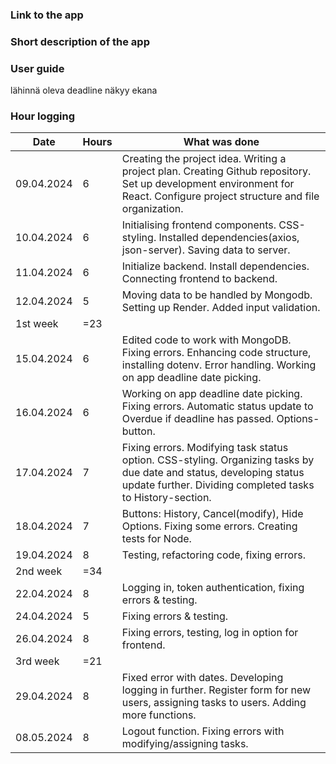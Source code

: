 ### Link to the app

### Short description of the app

### User guide
lähinnä oleva deadline näkyy ekana

### Hour logging 
| Date | Hours | What was done |
|----------|----------|----------|
| 09.04.2024 | 6 | Creating the project idea. Writing a project plan. Creating Github repository. Set up development environment for React. Configure project structure and file organization.|
| 10.04.2024 | 6 | Initialising frontend components. CSS-styling. Installed dependencies(axios, json-server). Saving data to server. |
| 11.04.2024 | 6 | Initialize backend. Install dependencies. Connecting frontend to backend. |
| 12.04.2024 | 5 | Moving data to be handled by Mongodb. Setting up Render. Added input validation. |
| 1st week | =23 |  |
| 15.04.2024 | 6 | Edited code to work with MongoDB. Fixing errors. Enhancing code structure, installing dotenv. Error handling. Working on app deadline date picking.|
| 16.04.2024 | 6 | Working on app deadline date picking. Fixing errors. Automatic status update to Overdue if deadline has passed. Options-button. |
| 17.04.2024 | 7 | Fixing errors. Modifying task status option. CSS-styling. Organizing tasks by due date and status, developing status update further. Dividing completed tasks to History-section. |
| 18.04.2024 | 7 | Buttons: History, Cancel(modify), Hide Options. Fixing some errors. Creating tests for Node. |
| 19.04.2024 | 8 | Testing, refactoring code, fixing errors. |
| 2nd week | =34 |  |
| 22.04.2024 | 8 | Logging in, token authentication, fixing errors & testing. |
| 24.04.2024 | 5 | Fixing errors & testing. |
| 26.04.2024 | 8 | Fixing errors, testing, log in option for frontend. |
| 3rd week | =21 |  |
| 29.04.2024 | 8 | Fixed error with dates. Developing logging in further. Register form for new users, assigning tasks to users. Adding more functions. |
| 08.05.2024 | 8 | Logout function. Fixing errors with modifying/assigning tasks. |
